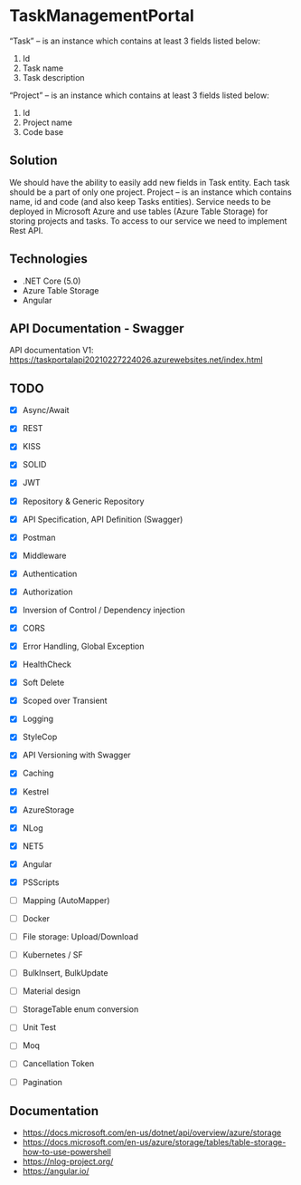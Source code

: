 # TaskManagementPortal

“Task” – is an instance which contains at least 3 fields listed below:
1.	Id
2.	Task name
3.	Task description

“Project” – is an instance which contains at least 3 fields listed below:
1. Id
2. Project name
3. Code base

## Solution 
We should have the ability to easily add new fields in Task entity. 
Each task should be a part of only one project. 
Project – is an instance which contains name, id and code (and also keep Tasks entities).
Service needs to be deployed in Microsoft Azure and use tables (Azure Table Storage) for storing projects and tasks. 
To access to our service we need to implement Rest API.

## Technologies

- .NET Core (5.0)
- Azure Table Storage
- Angular

## API Documentation - Swagger
API documentation V1: https://taskportalapi20210227224026.azurewebsites.net/index.html

## TODO

- [x] Async/Await
- [x] REST
- [x] KISS
- [x] SOLID
- [x] JWT
- [x] Repository & Generic Repository
- [x] API Specification, API Definition (Swagger)
- [x] Postman
- [x] Middleware
- [x] Authentication
- [x] Authorization
- [x] Inversion of Control / Dependency injection
- [x] CORS
- [x] Error Handling, Global Exception
- [x] HealthCheck
- [x] Soft Delete
- [x] Scoped over Transient
- [x] Logging
- [x] StyleCop
- [x] API Versioning with Swagger
- [x] Caching
- [x] Kestrel
- [x] AzureStorage
- [x] NLog
- [x] NET5
- [x] Angular
- [x] PSScripts
- [ ] Mapping (AutoMapper)
- [ ] Docker
- [ ] File storage: Upload/Download
- [ ] Kubernetes / SF
- [ ] BulkInsert, BulkUpdate
- [ ] Material design
- [ ] StorageTable enum conversion
- [ ] Unit Test
- [ ] Moq
- [ ] Cancellation Token
- [ ] Pagination
 
 
## Documentation
- https://docs.microsoft.com/en-us/dotnet/api/overview/azure/storage
- https://docs.microsoft.com/en-us/azure/storage/tables/table-storage-how-to-use-powershell
- https://nlog-project.org/
- https://angular.io/


